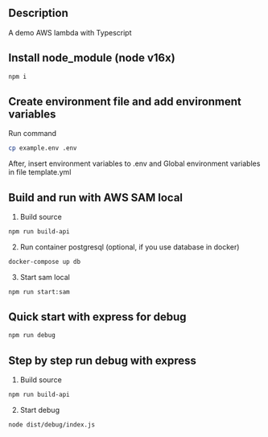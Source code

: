 ## Description

A demo AWS lambda with Typescript

## Install node_module (node v16x)

```bash
npm i
```

## Create environment file and add environment variables

Run command

```bash
cp example.env .env
```

After, insert environment variables to .env and Global environment variables in file template.yml

## Build and run with AWS SAM local

1. Build source

```bash
npm run build-api
```

2. Run container postgresql (optional, if you use database in docker)

```bash
docker-compose up db
```

3. Start sam local

```bash
npm run start:sam
```

## Quick start with express for debug

```bash
npm run debug
```

## Step by step run debug with express

1. Build source

```bash
npm run build-api
```

2. Start debug

```bash
node dist/debug/index.js
```
